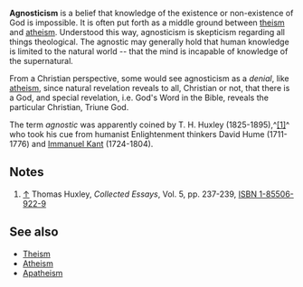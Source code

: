 **Agnosticism** is a belief that knowledge of the existence or
non-existence of God is impossible. It is often put forth as a
middle ground between [theism](Theism "Theism") and
[atheism](Atheism "Atheism"). Understood this way, agnosticism is
skepticism regarding all things theological. The agnostic may
generally hold that human knowledge is limited to the natural world
-- that the mind is incapable of knowledge of the supernatural.

From a Christian perspective, some would see agnosticism as a
*denial*, like [atheism](Atheism "Atheism"), since natural
revelation reveals to all, Christian or not, that there is a God,
and special revelation, i.e. God's Word in the Bible, reveals the
particular Christian, Triune God.

The term *agnostic* was apparently coined by T. H. Huxley
(1825-1895),^[[1]](#note-0)^ who took his cue from humanist
Enlightenment thinkers David Hume (1711-1776) and
[Immanuel Kant](Immanuel_Kant "Immanuel Kant") (1724-1804).

## Notes

1.  [↑](#ref-0) Thomas Huxley, *Collected Essays*, Vol. 5, pp.
    237-239,
    [ISBN 1-85506-922-9](http://www.theopedia.com/Special:BookSources/1855069229)

## See also

-   [Theism](Theism "Theism")
-   [Atheism](Atheism "Atheism")
-   [Apatheism](Apatheism "Apatheism")



